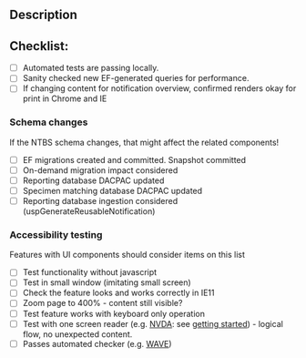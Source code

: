 <!--- Provide a general summary of your changes in the Title above, including the related JIRA ticket -->

## Description
<!--- High level changes overview -->

## Checklist:
- [ ] Automated tests are passing locally.
- [ ] Sanity checked new EF-generated queries for performance.
- [ ] If changing content for notification overview, confirmed renders okay for print in Chrome and IE
### Schema changes
If the NTBS schema changes, that might affect the related components!
- [ ] EF migrations created and committed. Snapshot committed
- [ ] On-demand migration impact considered
- [ ] Reporting database DACPAC updated
- [ ] Specimen matching database DACPAC updated
- [ ] Reporting database ingestion considered (uspGenerateReusableNotification)
### Accessibility testing
Features with UI components should consider items on this list
- [ ] Test functionality without javascript
- [ ] Test in small window (imitating small screen)
- [ ] Check the feature looks and works correctly in IE11
- [ ] Zoom page to 400% - content still visible?
- [ ] Test feature works with keyboard only operation
- [ ] Test with one screen reader (e.g. [NVDA](https://www.nvaccess.org/): see [getting started](https://webaim.org/articles/nvda/)) - logical flow, no unexpected content. 
- [ ] Passes automated checker (e.g. [WAVE](https://chrome.google.com/webstore/detail/wave-evaluation-tool/jbbplnpkjmmeebjpijfedlgcdilocofh))
